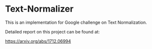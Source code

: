 # Text-Normalizer

This is an implementation for Google challenge on Text Normalization.

Detailed report on this project can be found at:

https://arxiv.org/abs/1712.06994

